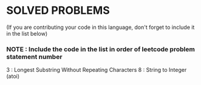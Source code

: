 # SOLVED PROBLEMS
(If you are contributing your code in this language, don't forget to include it in the list below)<br>
### NOTE : Include the code in the list in order of leetcode problem statement number


3 : Longest Substring Without Repeating Characters
8 : String to Integer (atoi)
